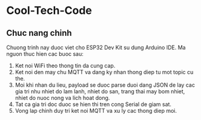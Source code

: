 # Cool-Tech-Code

## Chuc nang chinh

Chuong trinh nay duoc viet cho ESP32 Dev Kit su dung Arduino IDE. Ma nguon thuc hien cac buoc sau:

1. Ket noi WiFi theo thong tin da cung cap.
2. Ket noi den may chu MQTT va dang ky nhan thong diep tu mot topic cu the.
3. Moi khi nhan du lieu, payload se duoc parse duoi dang JSON de lay cac gia tri nhu nhiet do lam lanh, nhiet do san, trang thai may bom nhiet, nhiet do nuoc nong va lich hoat dong.
4. Tat ca gia tri doc duoc se hien thi tren cong Serial de giam sat.
5. Vong lap chinh duy tri ket noi MQTT va xu ly cac thong diep moi.


